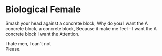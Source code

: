 # Biological Female

Smash your head against a concrete block, 
Why do you 
I want the 
A concrete block, a concrete block, 
Because it make me feel - 
I want the 
A concrete block 
I want the 
Attention.  

I hate men, 
I can't not  
Please.